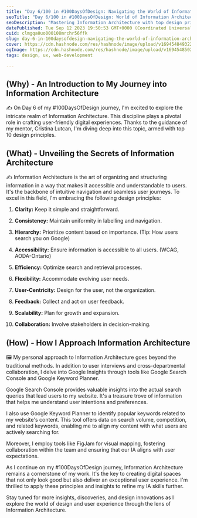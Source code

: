 ```yaml
---
title: "Day 6/100 in #100DaysOfDesign: Navigating the World of Information Architecture - Top 10 Design Principles."
seoTitle: "Day 6/100 in #100DaysOfDesign: World of Information Architecture"
seoDescription: "Mastering Information Architecture with top design principles, user insights, Google Search Console, and Keyword Planner."
datePublished: Tue Sep 12 2023 19:50:53 GMT+0000 (Coordinated Universal Time)
cuid: clmgqa0uo000108mrchr56ffk
slug: day-6-in-100daysofdesign-navigating-the-world-of-information-architecture-top-10-design-principle
cover: https://cdn.hashnode.com/res/hashnode/image/upload/v1694548493228/ea9dba72-eb7d-4a08-aa69-b7104ecc5d96.png
ogImage: https://cdn.hashnode.com/res/hashnode/image/upload/v1694548502572/e9d6141e-5e59-470c-b10b-55c7d8fcfe0c.png
tags: design, ux, web-development

---
```


## **(Why) - An Introduction to My Journey into Information Architecture**

✍️ On Day 6 of my #100DaysOfDesign journey, I'm excited to explore the intricate realm of Information Architecture. This discipline plays a pivotal role in crafting user-friendly digital experiences. Thanks to the guidance of my mentor, Cristina Lutcan, I'm diving deep into this topic, armed with top 10 design principles.

## **(What) - Unveiling the Secrets of Information Architecture**

✍️ Information Architecture is the art of organizing and structuring information in a way that makes it accessible and understandable to users. It's the backbone of intuitive navigation and seamless user journeys. To excel in this field, I'm embracing the following design principles:

1. **Clarity:** Keep it simple and straightforward.
    
2. **Consistency:** Maintain uniformity in labelling and navigation.
    
3. **Hierarchy:** Prioritize content based on importance. (Tip: How users search you on Google)
    
4. **Accessibility:** Ensure information is accessible to all users. (WCAG, AODA-Ontario)
    
5. **Efficiency:** Optimize search and retrieval processes.
    
6. **Flexibility:** Accommodate evolving user needs.
    
7. **User-Centricity:** Design for the user, not the organization.
    
8. **Feedback:** Collect and act on user feedback.
    
9. **Scalability:** Plan for growth and expansion.
    
10. **Collaboration:** Involve stakeholders in decision-making.
    

## **(How) - How I Approach Information Architecture**

🖼️ My personal approach to Information Architecture goes beyond the traditional methods. In addition to user interviews and cross-departmental collaboration, I delve into Google Insights through tools like Google Search Console and Google Keyword Planner.

Google Search Console provides valuable insights into the actual search queries that lead users to my website. It's a treasure trove of information that helps me understand user intentions and preferences.

I also use Google Keyword Planner to identify popular keywords related to my website's content. This tool offers data on search volume, competition, and related keywords, enabling me to align my content with what users are actively searching for.

Moreover, I employ tools like FigJam for visual mapping, fostering collaboration within the team and ensuring that our IA aligns with user expectations.

As I continue on my #100DaysOfDesign journey, Information Architecture remains a cornerstone of my work. It's the key to creating digital spaces that not only look good but also deliver an exceptional user experience. I'm thrilled to apply these principles and insights to refine my IA skills further.

Stay tuned for more insights, discoveries, and design innovations as I explore the world of design and user experience through the lens of Information Architecture.